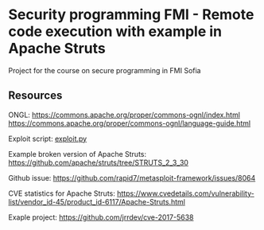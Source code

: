 # Security programming FMI - Remote code execution with example in Apache Struts
Project for the course on secure programming in FMI Sofia

## Resources 

ONGL: 
https://commons.apache.org/proper/commons-ognl/index.html
https://commons.apache.org/proper/commons-ognl/language-guide.html

Exploit script: [exploit.py](exploit.py)

Example broken version of Apache Struts: https://github.com/apache/struts/tree/STRUTS_2_3_30

Github issue: https://github.com/rapid7/metasploit-framework/issues/8064

CVE statistics for Apache Struts: https://www.cvedetails.com/vulnerability-list/vendor_id-45/product_id-6117/Apache-Struts.html

Exaple project: https://github.com/jrrdev/cve-2017-5638